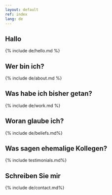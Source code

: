 ```yaml
---
layout: default
ref: index
lang: de
---
```


<section class="hello" markdown="1">

## Hallo

{% include de/hello.md %}
</section>

<section class="about" markdown="1">

## Wer bin ich?

{% include de/about.md %}
</section>

<section class="work" markdown="1">

## Was habe ich bisher getan?

{% include de/work.md %}
</section>

<section class="beliefs" markdown="1">

## Woran glaube ich?

{% include de/beliefs.md%}
</section>

<section class="testimonials" markdown="1">

## Was sagen ehemalige Kollegen?

{% include testimonials.md%}
</section>

<section class="contact" markdown="1">
<a name="contact">

## Schreiben Sie mir

{% include de/contact.md%}
</section>
